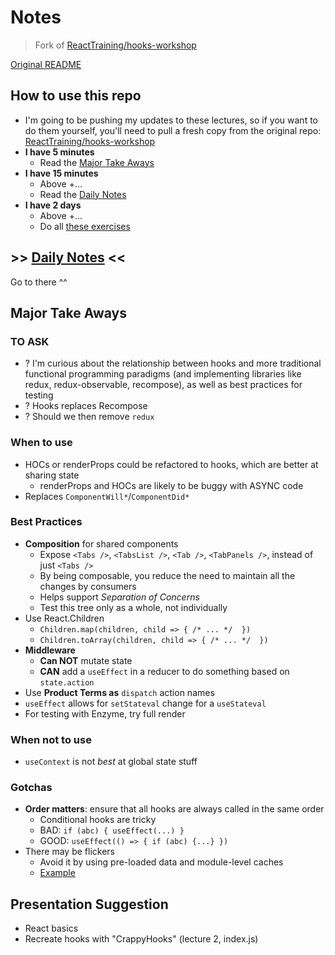 # Notes

> Fork of [ReactTraining/hooks-workshop](https://github.com/ReactTraining/hooks-workshop)

[Original README](./README.md)

## How to use this repo

- I'm going to be pushing my updates to these lectures, so if you want to do them yourself, you'll need to pull a fresh copy from the original repo: [ReactTraining/hooks-workshop](https://github.com/ReactTraining/hooks-workshop)
- **I have 5 minutes**
  - Read the [Major Take Aways](https://evandana.com/hooks-workshop/#major-take-aways)
- **I have 15 minutes**
  - Above +...
  - Read the [Daily Notes](./NOTES.md)
- **I have 2 days**
  - Above +...
  - Do all [these exercises](./lessons)


## >> [Daily Notes](./NOTES.md) <<

Go to there ^^

## Major Take Aways

### TO ASK

- ? I'm curious about the relationship between hooks and more traditional functional programming paradigms (and implementing libraries like redux, redux-observable, recompose), as well as best practices for testing
- ? Hooks replaces Recompose
- ? Should we then remove `redux`

### When to use

- HOCs or renderProps could be refactored to hooks, which are better at sharing state
  - renderProps and HOCs are likely to be buggy with ASYNC code
- Replaces `ComponentWill*`/`ComponentDid*`

### Best Practices

- **Composition** for shared components
  - Expose `<Tabs />`, `<TabsList />`, `<Tab />`, `<TabPanels />`, instead of just `<Tabs />`
  - By being composable, you reduce the need to maintain all the changes by consumers
  - Helps support _Separation of Concerns_
  - Test this tree only as a whole, not individually
- Use React.Children
  - `Children.map(children, child => { /* ... */  })`
  - `Children.toArray(children, child => { /* ... */  })`
- **Middleware**
  - **Can NOT** mutate state
  - **CAN** add a `useEffect` in a reducer to do something based on `state.action`
- Use **Product Terms as** `dispatch` action names
- `useEffect` allows for `setStateval` change for a `useStateval`
- For testing with Enzyme, try full render


### When not to use

- `useContext` is not _best_ at global state stuff

### Gotchas

- **Order matters**: ensure that all hooks are always called in the same order
  - Conditional hooks are tricky
  - BAD: `if (abc) { useEffect(...) }`
  - GOOD: `useEffect(() => { if (abc) {...} })`
- There may be flickers
  - Avoid it by using pre-loaded data and module-level caches
  - [Example](./lessons/10-the-feed)

## Presentation Suggestion

- React basics
- Recreate hooks with "CrappyHooks" (lecture 2, index.js)
